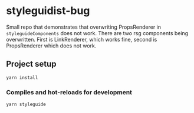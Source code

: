 # styleguidist-bug
Small repo that demonstrates that overwriting PropsRenderer in `styleguideComponents` does not work.
There are two rsg components being overwritten. First is LinkRenderer, which works fine, second is PropsRenderer which does not work.
## Project setup
```
yarn install
```

### Compiles and hot-reloads for development
```
yarn styleguide
```
